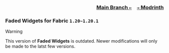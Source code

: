 ### <p align=right>[Main Branch `←`](https://github.com/KrLite/Faded-Widgets)&emsp;[`→` Modrinth](https://modrinth.com/mod/faded-widgets)</p>

### Faded Widgets for Fabric `1.20~1.20.1`

> [!WARNING]
> This version of **Faded Widgets** is outdated. Newer modifications will only be made to the latst few versions.
